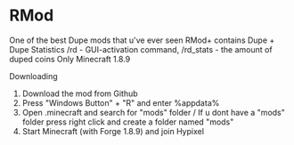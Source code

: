 # RMod


One of the best Dupe mods that u've ever seen
RMod+ contains Dupe + Dupe Statistics
/rd - GUI-activation command,
/rd_stats - the amount of duped coins
Only Minecraft 1.8.9


Downloading
1) Download the mod from Github
2) Press "Windows Button" + "R" and enter %appdata% 
3) Open .minecraft and search for "mods" folder / If u dont have a "mods" folder press right click and create a folder named "mods" 
4) Start Minecraft (with Forge 1.8.9) and join Hypixel
